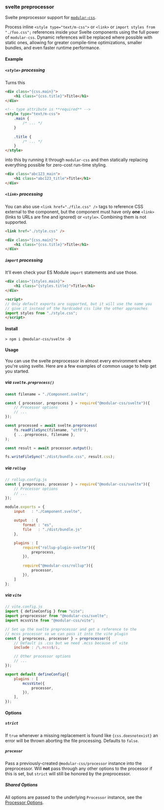 ### svelte preprocessor

Svelte preprocessor support for [`modular-css`](https://github.com/tivac/modular-css).

Process inline `<style type="text/m-css">` or `<link>` or `import styles from "./foo.css";` references inside your Svelte components using the full power of `modular-css`. Dynamic references will be replaced where possible with static ones, allowing for greater compile-time optimizations, smaller bundles, and even faster runtime performance.

#### Example

##### `<style>` processing

Turns this

```html
<div class="{css.main}">
    <h1 class="{css.title}">Title</h1>
</div>

<!-- type attribute is **required** -->
<style type="text/m-css">
    .main {
        /* ... */
    }
    
    .title {
        /* ... */
    }
</style>
```

into this by running it through `modular-css` and then statically replacing everything possible for zero-cost run-time styling.

```html
<div class="abc123_main">
    <h1 class="abc123_title">Title</h1>
</div>
```

##### `<link>` processing

You can also use `<link href="./file.css" />` tags to reference CSS external to the component, but the component must have only **one** `<link>` (links to URLs are fine and ignored) or `<style>`. Combining them is not supported.

```html
<link href="./style.css" />

<div class="{css.main}">
    <h1 class="{css.title}">Title</h1>
</div>
```

##### `import` processing

It'll even check your ES Module `import` statements and use those.

```html
<div class="{styles.main}">
    <h1 class="{styles.title}">Title</h1>
</div>

<script>
// Only default exports are supported, but it will use the name you
// give it instead of the hardcoded css like the other approaches
import styles from "./style.css";
</script>
```

#### Install

```shell
> npm i @modular-css/svelte -D
```

#### Usage

You can use the svelte preprocessor in almost every environment where you're using svelte. Here are a few examples of common usage to help get you started.

##### via `svelte.preprocess()`

```javascript
const filename = "./Component.svelte";

const { processor, preprocess } = require("@modular-css/svelte")({
    // Processor options
    // ...
});

const processed = await svelte.preprocess(
    fs.readFileSync(filename, "utf8"),
    { ...preprocess, filename },
);

const result = await processor.output();

fs.writeFileSync("./dist/bundle.css", result.css);
```

##### via `rollup`

```javascript
// rollup.config.js
const { preprocess, processor } = require("@modular-css/svelte")({
    // Processor options
    // ...
});

module.exports = {
    input   : "./Component.svelte",
    
    output  : {
        format : "es",
        file   : "./dist/bundle.js"
    },

    plugins : [
        require("rollup-plugin-svelte")({
            preprocess,
        }),
        
        require("@modular-css/rollup")({
            processor,
        }),
    ]
};
```

##### via `vite`

```javascript
// vite.config.js
import { defineConfig } from "vite";
import preprocessor from "@modular-css/svelte";
import mcssVite from "@modular-css/vite";

// Set up the svelte preprocessor and get a reference to the
// mcss processor so we can pass it into the vite plugin
const { preprocess, processor } = preprocessor({
    // Default is .css but we need .mcss because of vite
    include : /\.mcss$/i,

    // Other processor options
    // ...
});

export default defineConfig({
    plugins : [
        mcssVite({
            processor,
        }),
    ],
});
```

#### Options

##### `strict`

If `true` whenever a missing replacement is found like `{css.doesnotexist}` an error will be thrown aborting the file processing. Defaults to `false`.

##### `procesor`

Pass a previously-created `@modular-css/processor` instance into the preprocessor. Will **not** pass through any other options to the processor if this is set, but `strict` will still be honored by the preprocessor.

##### Shared Options

All options are passed to the underlying `Processor` instance, see the [Processor Options](#direct-usage-js-api-processor-options).

